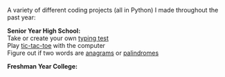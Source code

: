 A variety of different coding projects (all in Python) I made throughout the past year:


**Senior Year High School:**\
Take or create your own [typing test](./highschool/typing_test.py)\
Play [tic-tac-toe](./highschool/tic_tac_toe.py) with the computer\
Figure out if two words are [anagrams](./highschool/anagrams.py) or [palindromes](./highschool/palindrome.py)

**Freshman Year College:**
